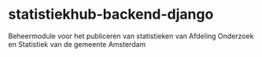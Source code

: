 # statistiekhub-backend-django
Beheermodule voor het publiceren van statistieken van Afdeling Onderzoek en Statistiek van de gemeente Amsterdam
